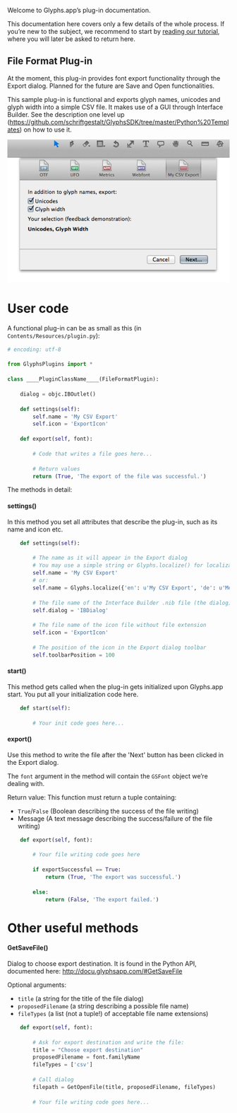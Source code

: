 Welcome to Glyphs.app’s plug-in documentation. 

This documentation here covers only a few details of the whole process. If you’re new to the subject, we recommend to start by [reading our tutorial](https://glyphsapp.com/tutorials/plugins), where you will later be asked to return here.

## File Format Plug-in

At the moment, this plug-in provides font export functionality through the Export dialog.
Planned for the future are Save and Open functionalities.

This sample plug-in is functional and exports glyph names, unicodes and glyph width into a simple CSV file.
It makes use of a GUI through Interface Builder. See the description one level up (https://github.com/schriftgestalt/GlyphsSDK/tree/master/Python%20Templates) on how to use it.

![](../_Readme_Images/exportdialog.png)

# User code

A functional plug-in can be as small as this (in `Contents/Resources/plugin.py`):

```python
# encoding: utf-8

from GlyphsPlugins import *

class ____PluginClassName____(FileFormatPlugin):
	
	dialog = objc.IBOutlet()

	def settings(self):
		self.name = 'My CSV Export'
		self.icon = 'ExportIcon'

	def export(self, font):

		# Code that writes a file goes here...

		# Return values
		return (True, 'The export of the file was successful.')
```

The methods in detail:

#### settings()

In this method you set all attributes that describe the plug-in, such as its name and icon etc.


```python
	def settings(self):

		# The name as it will appear in the Export dialog
		# You may use a simple string or Glyphs.localize() for localizations (see http://docu.glyphsapp.com#localize)
		self.name = 'My CSV Export'
		# or:
		self.name = Glyphs.localize({'en': u'My CSV Export', 'de': u'Mein CSV-Export'})

		# The file name of the Interface Builder .nib file (the dialog) without file extension
		self.dialog = 'IBDialog'

		# The file name of the icon file without file extension
		self.icon = 'ExportIcon'

		# The position of the icon in the Export dialog toolbar
		self.toolbarPosition = 100
```

#### start()

This method gets called when the plug-in gets initialized upon Glyphs.app start.
You put all your initialization code here.

```python
	def start(self):

		# Your init code goes here...
```

#### export()

Use this method to write the file after the 'Next' button has been clicked in the Export dialog.

The `font` argument in the method will contain the `GSFont` object we’re dealing with.

Return value:
This function must return a tuple containing:
- `True`/`False` (Boolean describing the success of the file writing)
- Message (A text message describing the success/failure of the file writing)

```python
	def export(self, font):

		# Your file writing code goes here

		if exportSuccessful == True:
			return (True, 'The export was successful.')
		
		else:
			return (False, 'The export failed.')
```


# Other useful methods

#### GetSaveFile()

Dialog to choose export destination. It is found in the Python API, documented here: http://docu.glyphsapp.com/#GetSaveFile

Optional arguments:
- `title` (a string for the title of the file dialog)
- `proposedFilename` (a string describing a possible file name)
- `fileTypes` (a list (not a tuple!) of acceptable file name extensions)

```python
	def export(self, font):
	
		# Ask for export destination and write the file:
		title = "Choose export destination"
		proposedFilename = font.familyName
		fileTypes = ['csv']

		# Call dialog
		filepath = GetOpenFile(title, proposedFilename, fileTypes)
		
		# Your file writing code goes here...
```

